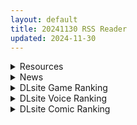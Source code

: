 ```yaml
---
layout: default
title: 20241130 RSS Reader
updated: 2024-11-30
---
```


<details class='content-parent'>
<summary>
Resources
</summary>
<details class='content-child'>
<summary>
<span class='rss-title'> [3D/无修正] [Elarbaby]:最终幻想之蒂法的背叛  [420M] [fanbox] </span> <a class='rss-link' href='https://gmgard.com/gm127761' target='_blank'>&nbsp;</a>
<div class='rss-published'> 🕛 20241129 15:43:36</div>
</summary>
<img src="https://pic.imoe.pw/2024/11/29/5dd6342dbc3e7.gif" /><br /><p>3D区耶路撒冷</p>
</details>
<details class='content-child'>
<summary>
<span class='rss-title'> [MMD]截止至2024年11月合集 [35G](by YAYA) </span> <a class='rss-link' href='https://gmgard.com/gm127759' target='_blank'>&nbsp;</a>
<div class='rss-published'> 🕛 20241129 15:43:36</div>
</summary>
<img src="https://image.rolefile.win/file/1732794020748_38.ChangLi 4K.jpg" /><br /><p>原本链接有些问题的有些问题，现在重新发布一下
点我查看完整预览图（多图杀猫）
作者iwara:https://www.iwara.tv/profile/yaya1234
作者prateon:https://www.patreon.com/c/haku122
预览图：
</p>
</details>
<details class='content-child'>
<summary>
<span class='rss-title'> [RPG/机翻/NTR][RJ01266006][WILD FLOWER]NTR勇者~让好友的母亲怀孕即可通关/寝取り勇者 ~親友の母ちゃん妊娠させれば即クリア~Ver1.2[PC+安卓joi][1.10G] </span> <a class='rss-link' href='https://gmgard.com/gm127758' target='_blank'>&nbsp;</a>
<div class='rss-published'> 🕛 20241129 15:43:36</div>
</summary>
<img src="https://img401.imagetwist.com/th/65604/mor6y98iivsz.jpg" /><br /><p>■游戏概述</p>
</details>
<details class='content-child'>
<summary>
<span class='rss-title'> [ARPG//机翻/更新][RJ01045053][モフ屋社团]莉泽与试炼之街/リーゼと試練の街[Ver1.60+全CG存档][安卓joi+pc][1.43G] </span> <a class='rss-link' href='https://gmgard.com/gm127757' target='_blank'>&nbsp;</a>
<div class='rss-published'> 🕛 20241129 15:43:36</div>
</summary>
<img src="https://img.dlsite.jp/modpub/images2/parts/RJ01046000/RJ01045053/74ab0d5aa9e73f80702eec2d46dbe850.jpg" /><br /><p>『游戏概述』
游戏简介：</p>
</details>
<details class='content-child'>
<summary>
<span class='rss-title'> [RPG/机翻][RJ01228533][とらうま商事社团]吾辈是铠甲/吾輩は鎧であるv1.5[安卓joi+pc][491M] </span> <a class='rss-link' href='https://gmgard.com/gm127756' target='_blank'>&nbsp;</a>
<div class='rss-published'> 🕛 20241129 15:43:36</div>
</summary>
<img src="https://image.acg.lol/file/2024/11/28/x7jv75yeosfw.jpg" /><br /><p>■概要
魔王拉瓦纳…曾将世界笼罩在恐怖与黑暗中的魔王，在与勇者夏因的战斗中败北。
身体逐渐消散…意识缓缓淡去…然而下一刻，当他醒来时，却发现自己不知为何变成了 200 年后的铠甲！
完全不明白发生了什么，陷入混乱之际，被勇者夏因的后裔夏亚发现。
虽然暂时伪装成了铠甲的魔王，但他注意到每当夏亚遭受 H 攻击时，自己的魔力就会恢复。
200 年后的世界中暗中活动的魔族，化身为铠甲的自己，试图解开神圣剑</p>
</details>
<details class='content-child'>
<summary>
<span class='rss-title'> [RPG/官中][RJ01082861][にゅう工房社团]ヤリステメスブター ボクだけの謎ルール!女トレーナーに勝つとエッチあたりまえ V1.18+ v1.17[安卓joi+pc][3.25G][百度] </span> <a class='rss-link' href='https://gmgard.com/gm127755' target='_blank'>&nbsp;</a>
<div class='rss-published'> 🕛 20241129 15:43:36</div>
</summary>
<img src="https://image.acg.lol/file/2024/07/23/RJ01082861_img_smp9.webp" /><br /><p>游戏内容十分丰富，登场的66名女角色全部都有H场景
剧情有趣，兼具成长热血感动，尤其结局冠军战的时候有够燃的！
游戏性和涩涩真的拉满了，强烈推荐大家体验一番！</p>
</details>
<details class='content-child'>
<summary>
<span class='rss-title'> [机翻官中][RJ01290563][硝石工房 ]IV?AV!! -2nd Girl- </span> <a class='rss-link' href='https://gmgard.com/gm127753' target='_blank'>&nbsp;</a>
<div class='rss-published'> 🕛 20241129 15:43:36</div>
</summary>
<img src="https://static.gmgard.us/Images/upload/17281290529133840.jpg" /><br /><p>本来准备让牛子歇会的，没想到被新作偷袭了，而且是质量极高的新作</p>
</details>
<details class='content-child'>
<summary>
<span class='rss-title'> [ADV][241129] [シルキーズプラス WASABI] きまぐれテンプテーション2 ゆうやみ廻奇譚 + Voice Drama [Crack Updated] </span> <a class='rss-link' href='https://gmgard.com/gm127750' target='_blank'>&nbsp;</a>
<div class='rss-published'> 🕛 20241129 15:43:35</div>
</summary>
<img src="https://cover.ydgal.com/_300_cover/getchu/gc1297036.jpg" /><br /><p>资源来自Nyaa，上传者是girlcelly，是BT磁链，百度云还没上传。</p>
</details>
<details class='content-child'>
<summary>
<span class='rss-title'> [自购][RJ01252613][いずれ菖蒲か杜若]夢想と心転のカタラアタナトス[912.11MB] </span> <a class='rss-link' href='https://gmgard.com/gm127748' target='_blank'>&nbsp;</a>
<div class='rss-published'> 🕛 20241129 15:43:35</div>
</summary>
<img src="https://static.gmgard.us/Images/upload/10437282357380848.jpg" /><br /><p>获得女神之力后吉吉没有了，该怎么办？急！在线等！</p>
</details>
<details class='content-child'>
<summary>
<span class='rss-title'> [同人动画]reel(リル)大佬十一月作品[fanbox][158MB] </span> <a class='rss-link' href='https://gmgard.com/gm127763' target='_blank'>&nbsp;</a>
<div class='rss-published'> 🕛 20241129 15:40:11</div>
</summary>
<img src="https://static.gmgard.us/Images/upload/20520292313426923.jpg" /><br /><p>灵砂</p>
</details>
<details class='content-child'>
<summary>
<span class='rss-title'> [RPG/汉化/动态][RJ01281256][Breeze]魔族の王は討伐されたけど、世界はまだ平和じゃないV1.03[安卓joi+pc][1.73G][百度] </span> <a class='rss-link' href='https://gmgard.com/gm127754' target='_blank'>&nbsp;</a>
<div class='rss-published'> 🕛 20241129 15:39:27</div>
</summary>
<img src="https://i.hmoe.link/wp-content/uploads/2024/10/b8e50493f4d7c8f914035f8cbad245a2.jpg" /><br /><p>&nbsp;■概要</p>
</details>
<details class='content-child'>
<summary>
<span class='rss-title'> [r18资源相关][悬赏600棒棒糖]求一个黄油名字 </span> <a class='rss-link' href='https://gmgard.com/gm127747' target='_blank'>&nbsp;</a>
<div class='rss-published'> 🕛 20241129 15:36:53</div>
</summary>
<img src="https://static.gmgard.us/Images/upload/13846291244368185.jpg" /><br /><p>一个rpg游戏，恶堕调教类的。大致剧情是一个龙族女主角被魔王诅咒进入修道院解咒，一旦睡着就会进入一个塔里接受调教，一共四层，越深入调教值越高，如果最后接受rbq结局就会从现实中消失。真结局是在一层时就进入自己最讨厌的史莱姆坑里拿到除咒物出塔。npc有个想用理性和逻辑破局的，最后变成只会说自己是魔王大人的肉袋之类的。感谢！</p>
</details>

</details>
<details class='content-parent'>
<summary>
News
</summary>
<details class='content-child'>
<summary>
<span class='rss-title'> 人氣R18作品參戰！DLsite入駐G-EIGHT，輕食到重口大量黃遊現場免費試玩 </span> <a class='rss-link' href='https://www.4gamers.com.tw/news/detail/68724/g-eight-2024-dlsite' target='_blank'>&nbsp;</a>
<div class='rss-published'> 🕛 20241130 00:06:57</div>
</summary>
<img src="https://img.4gamers.com.tw/news-image/87cb123f-d96e-47b2-bee8-5ddbfd471be9.jpg"/>
誠意滿滿。
</details>
<details class='content-child'>
<summary>
<span class='rss-title'> 快上車！特急修幹線「G-EIGHT特快列車」亮相，見證《台灣戀愛物語⁵成人版》超大鱔魚麵店闆娘秋霞 </span> <a class='rss-link' href='https://www.4gamers.com.tw/news/detail/68725/l-loco-g-eight-game-show-2024' target='_blank'>&nbsp;</a>
<div class='rss-published'> 🕛 20241129 23:37:48</div>
</summary>
<img src="https://img.4gamers.com.tw/news-image/589a703b-5da1-4394-a7ca-cf9f6c04975b.jpg"/>
車速飛快的台灣戀愛物語
</details>
<details class='content-child'>
<summary>
<span class='rss-title'> 提供🔞內容BanaBana平台進駐G-EIGHT，平台自研新作與異能美少女一起拯救世界！ </span> <a class='rss-link' href='https://www.4gamers.com.tw/news/detail/68723/g-eight-2024-banabana' target='_blank'>&nbsp;</a>
<div class='rss-published'> 🕛 20241129 21:45:40</div>
</summary>
<img src="https://img.4gamers.com.tw/news-image/18a54a4a-fff6-4d36-9ad1-6fe946b7f061.jpg"/>
還有人氣投票
</details>
<details class='content-child'>
<summary>
<span class='rss-title'> 玩喵遊戲攜紳士新作《性轉契約與痴漢少女》《紅衣少女-山中鬼魅的傳說》G-EIGHT展場試玩拿好禮 </span> <a class='rss-link' href='https://www.4gamers.com.tw/news/detail/68720/playmeow-g-eight-game-show-2024' target='_blank'>&nbsp;</a>
<div class='rss-published'> 🕛 20241129 21:28:53</div>
</summary>
<img src="https://img.4gamers.com.tw/news-image/8498dcb8-a60f-4daa-8355-8f31eeb60e1e.jpg"/>
性轉契約與痴漢少女不錯
</details>
<details class='content-child'>
<summary>
<span class='rss-title'> G-EIGHT成人區綠意祥和《NTR偶像-夢想的約束》多款NTR名作參展，芒果派對設了《夏色四葉草》《怠惰的怪獸公主》名場景供紳士直擊 </span> <a class='rss-link' href='https://www.4gamers.com.tw/news/detail/68714/mango-party-g-eight-2024-bringing-a-lot-of-n-t-r-games' target='_blank'>&nbsp;</a>
<div class='rss-published'> 🕛 20241129 18:31:33</div>
</summary>
<img src="https://img.4gamers.com.tw/news-image/574ae648-acdf-49f6-bc1e-8a64a1630566.jpg"/>
一進場就綠光罩頂
</details>
<details class='content-child'>
<summary>
<span class='rss-title'> 《神絆的導師X》推出「呵呵呵！聖誕老人選拔測驗」聖誕專屬活動，限定角色免費送 </span> <a class='rss-link' href='https://www.4gamers.com.tw/news/detail/68706/crave-saga-christmas-event-2024' target='_blank'>&nbsp;</a>
<div class='rss-published'> 🕛 20241129 12:31:06</div>
</summary>
<img src="https://img.4gamers.com.tw/news-image/c80c335d-86df-4418-bf59-92f7da20fd7c.jpg"/>
男以言喻
</details>

</details>
<details class='content-parent'>
<summary>
DLsite Game Ranking
</summary>
<details class='content-child'>
<summary>
<span class='rss-title'> IV?AV!! -2nd Girl- [硝石工房] </span> <a class='rss-link' href='https://www.dlsite.com/maniax/work/=/product_id/RJ01290563.html' target='_blank'>&nbsp;</a>
<div class='rss-published'> 🕛 20241130 13:15:58</div>
</summary>
<img src ="http://img.dlsite.jp/modpub/images2/work/doujin/RJ01291000/RJ01290563_img_main.jpg"/><br/>60FPSのぬるぬるムービー。デカパイアイドルのIV撮影をAVに誘導しちゃえ!?
</details>
<details class='content-child'>
<summary>
<span class='rss-title'> ゲームの世界に転生したあなたはNPCを犯し尽くす!～あにめーしょん～ [ぺぺろーん] </span> <a class='rss-link' href='https://www.dlsite.com/maniax/work/=/product_id/RJ01296234.html' target='_blank'>&nbsp;</a>
<div class='rss-published'> 🕛 20241130 13:15:58</div>
</summary>
<img src ="http://img.dlsite.jp/modpub/images2/work/doujin/RJ01297000/RJ01296234_img_main.jpg"/><br/>転生したらゲームの世界だった!?RPGのとある村を舞台にあなたはNPCを犯し尽くす!★お尻・おっぱいが揺れる! ★女の子達が喘ぐ!(ボイス有り!) ★10人のH可能な女の子(NPC)達! ★女性キャラクターは立ち絵を含めて全てアニメーション! ★キャタクターによっては衣装差分も! ★他にも魅力的なサブキャラクター達! 挿入シーンやフィニッシュシーンも静止画ではなくアニメーション化! 累計100個を超えるアニメーションファイル数!
</details>
<details class='content-child'>
<summary>
<span class='rss-title'> ヤリステメスブターDLC1 メスブタ/ゲスブタ [にゅう工房] </span> <a class='rss-link' href='https://www.dlsite.com/maniax/work/=/product_id/RJ01129834.html' target='_blank'>&nbsp;</a>
<div class='rss-published'> 🕛 20241130 13:15:58</div>
</summary>
<img src ="http://img.dlsite.jp/modpub/images2/work/doujin/RJ01130000/RJ01129834_img_main.jpg"/><br/>ヤリステメスブターのDLC1が準備できました!ゲームの世界をもう少し拡げてお楽しみいただけます!このDLCを遊ぶためには、ヤリステメスブター本体の購入が必要です。
</details>
<details class='content-child'>
<summary>
<span class='rss-title'> ヤリステメスブター ボクだけの謎ルール!女トレーナーに勝つとエッチあたりまえ [にゅう工房] </span> <a class='rss-link' href='https://www.dlsite.com/maniax/work/=/product_id/RJ01082861.html' target='_blank'>&nbsp;</a>
<div class='rss-published'> 🕛 20241130 13:15:58</div>
</summary>
<img src ="http://img.dlsite.jp/modpub/images2/work/doujin/RJ01083000/RJ01082861_img_main.jpg"/><br/>勝てばエッチのモンスターバトルRPG!ヤリステメスブター!!
</details>
<details class='content-child'>
<summary>
<span class='rss-title'> 異世界樹の巫女～魔法のチカラでおさわりHやりたい放題～【Hシーン全解放DLC】 [たわわデリバリー] </span> <a class='rss-link' href='https://www.dlsite.com/maniax/work/=/product_id/RJ01289925.html' target='_blank'>&nbsp;</a>
<div class='rss-published'> 🕛 20241130 13:15:58</div>
</summary>
<img src ="http://img.dlsite.jp/modpub/images2/work/doujin/RJ01290000/RJ01289925_img_main.jpg"/><br/>「異世界樹の巫女～魔法のチカラでおさわりHやりたい放題～」のDLC追加データです。別途「異世界樹の巫女～魔法のチカラでおさわりHやりたい放題～」本編が必要になります。
</details>

</details>
<details class='content-parent'>
<summary>
DLsite Voice Ranking
</summary>
<details class='content-child'>
<summary>
<span class='rss-title'> ✅10日間限定10大特典✅❤️Wロイヤルおま◯こ嫁❤️高貴でおスケベなふたご姫をハメ比べし放題な贅沢ライフ❤️ [桃色みんと] </span> <a class='rss-link' href='https://www.dlsite.com/maniax/work/=/product_id/RJ01268379.html' target='_blank'>&nbsp;</a>
<div class='rss-published'> 🕛 20241130 13:16:00</div>
</summary>
<img src ="http://img.dlsite.jp/modpub/images2/work/doujin/RJ01269000/RJ01268379_img_main.jpg"/><br/>「毎日毎日おせっせおせっせ❤️あなた様専属のおまんこワイフになれるなら本望でございます❤️」魔王を討伐し、ふたご姫を娶る事になった貴方❤️でもお嫁さんとして迎え入れられるのは一人だけと決まっていて…?❤️おスケベで破廉恥なふたご姫をハメ比べしまくる生活が...今、はじまります❤️
</details>
<details class='content-child'>
<summary>
<span class='rss-title'> 【简体中文版】假恋爱小穴按摩 [青春×フェティシズム] </span> <a class='rss-link' href='https://www.dlsite.com/maniax/work/=/product_id/RJ01295050.html' target='_blank'>&nbsp;</a>
<div class='rss-published'> 🕛 20241130 13:16:00</div>
</summary>
<img src ="http://img.dlsite.jp/modpub/images2/work/doujin/RJ01296000/RJ01295050_img_main.jpg"/><br/>即使没有青春也没关系。成年的听众也有权利获得幸福。 这次的按摩担当是一位冷酷神秘的眼镜美少女。有着不符合名校女子学校JK的淫荡身材,会不自觉地挑拨你。 隐藏在眼镜下的"假恋爱"的真相,欢迎您来聆听并体验。
</details>
<details class='content-child'>
<summary>
<span class='rss-title'> 【繁體中文版】假戀小穴按摩 [青春×フェティシズム] </span> <a class='rss-link' href='https://www.dlsite.com/maniax/work/=/product_id/RJ01295057.html' target='_blank'>&nbsp;</a>
<div class='rss-published'> 🕛 20241130 13:16:00</div>
</summary>
<img src ="http://img.dlsite.jp/modpub/images2/work/doujin/RJ01296000/RJ01295057_img_main.jpg"/><br/>即使沒有青春也沒關係。成年的聽眾也有權利獲得幸福。 這次的按摩擔當是一位冷酷神秘的眼鏡美少女。有著不符合女子名校JK的淫蕩身材,會不自覺地挑撥你。 隱藏在眼鏡下的"假戀愛"的真相,歡迎您來聆聽並體驗。
</details>
<details class='content-child'>
<summary>
<span class='rss-title'> ❤️甘あねメイド❤️「お姉ちゃんが"あまあまちゅっちゅ"してあげる...❤️」 [桃色みんと] </span> <a class='rss-link' href='https://www.dlsite.com/maniax/work/=/product_id/RJ01261681.html' target='_blank'>&nbsp;</a>
<div class='rss-published'> 🕛 20241130 13:16:00</div>
</summary>
<img src ="http://img.dlsite.jp/modpub/images2/work/doujin/RJ01262000/RJ01261681_img_main.jpg"/><br/>お姉ちゃんメイドはボクくん(あなた)の事がだ～いすきっ♪ボクくんの為ならば、添い寝に耳舐めにオナサポだってしてあげますっ♪お手々やお口、そしておま◯こっ♪お姉ちゃんの身体ぜ～んぶを使って、喜んでご奉仕させていただきますっ♪「そう...だってお姉ちゃんは...ボクくん専属の..."お姉ちゃんメイド"なんだから...♪」
</details>
<details class='content-child'>
<summary>
<span class='rss-title'> 與惡魔女僕訂下契約的代價 [Lucid Dream 迷聲夢寐] </span> <a class='rss-link' href='https://www.dlsite.com/maniax/work/=/product_id/RJ398048.html' target='_blank'>&nbsp;</a>
<div class='rss-published'> 🕛 20241130 13:16:00</div>
</summary>
<img src ="http://img.dlsite.jp/modpub/images2/work/doujin/RJ399000/RJ398048_img_main.jpg"/><br/>與訂下契約的惡魔女僕共同生活,接受療癒與被吸取精氣的日常。
</details>

</details>
<details class='content-parent'>
<summary>
DLsite Comic Ranking
</summary>
<details class='content-child'>
<summary>
<span class='rss-title'> 女畜加工プラント 捕らわれたヒーロー・ツインバード加工記録 後編 [超健康屋] </span> <a class='rss-link' href='https://www.dlsite.com/maniax/work/=/product_id/RJ01294019.html' target='_blank'>&nbsp;</a>
<div class='rss-published'> 🕛 20241130 13:16:02</div>
</summary>
<img src ="http://img.dlsite.jp/modpub/images2/work/doujin/RJ01295000/RJ01294019_img_main.jpg"/><br/>様々な女性を捕らえクライアントに都合の良い女畜へと加工する女畜加工プラント。 今回捕らえられた超常の力を持つスーパーヒロイン、ニカとラキは非人道的かつ尊厳を踏みにじる残酷な加工を受け続ける事となる……
</details>
<details class='content-child'>
<summary>
<span class='rss-title'> 女畜加工プラント 捕らわれたヒーロー・ツインバード加工記録 前編 [超健康屋] </span> <a class='rss-link' href='https://www.dlsite.com/maniax/work/=/product_id/RJ01222062.html' target='_blank'>&nbsp;</a>
<div class='rss-published'> 🕛 20241130 13:16:02</div>
</summary>
<img src ="http://img.dlsite.jp/modpub/images2/work/doujin/RJ01223000/RJ01222062_img_main.jpg"/><br/>様々な女性を捕らえクライアントに都合の良い女畜へと加工する女畜加工プラント。 今回捕らえられた超常の力を持つスーパーヒロイン、ニカとラキは非人道的かつ尊厳を踏みにじる残酷な加工を受け続ける事となる……
</details>
<details class='content-child'>
<summary>
<span class='rss-title'> ダウナー研究者お姉さんにお願いしてえっちなことしてもらう話。 [内臓研究所] </span> <a class='rss-link' href='https://www.dlsite.com/maniax/work/=/product_id/RJ01225571.html' target='_blank'>&nbsp;</a>
<div class='rss-published'> 🕛 20241130 13:16:02</div>
</summary>
<img src ="http://img.dlsite.jp/modpub/images2/work/doujin/RJ01226000/RJ01225571_img_main.jpg"/><br/>ダウナー研究者お姉さんとえっちなことをしよう
</details>
<details class='content-child'>
<summary>
<span class='rss-title'> 憧れの生徒会長が巨乳すぎる件 [Try&方言二人社會] </span> <a class='rss-link' href='https://www.dlsite.com/maniax/work/=/product_id/RJ01299665.html' target='_blank'>&nbsp;</a>
<div class='rss-published'> 🕛 20241130 13:16:02</div>
</summary>
<img src ="http://img.dlsite.jp/modpub/images2/work/doujin/RJ01300000/RJ01299665_img_main.jpg"/><br/>■あらすじ サークル「TRY&方言二人社会」がC104で発売した同人誌。
</details>
<details class='content-child'>
<summary>
<span class='rss-title'> 家が湿気過ぎて生えてきた幻覚誘発するキノコを誤食して発情したあとのあれやこれ [捕食少女] </span> <a class='rss-link' href='https://www.dlsite.com/maniax/work/=/product_id/RJ01114389.html' target='_blank'>&nbsp;</a>
<div class='rss-published'> 🕛 20241130 13:16:02</div>
</summary>
<img src ="http://img.dlsite.jp/modpub/images2/work/doujin/RJ01115000/RJ01114389_img_main.jpg"/><br/>これはごく普通すぎて普通でしかない一人の女子大学生の日常ストーリーです。 家の中が湿気てキノコが生えることになり、好奇心からそのキノコを誤って摂取した結果、幻覚を体験します。本文は52ページ。特典のおまけ2枚付きです。
</details>

</details>
